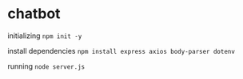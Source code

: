 # chatbot

initializing
```npm init -y```

install dependencies
```npm install express axios body-parser dotenv```

running 
```node server.js```
